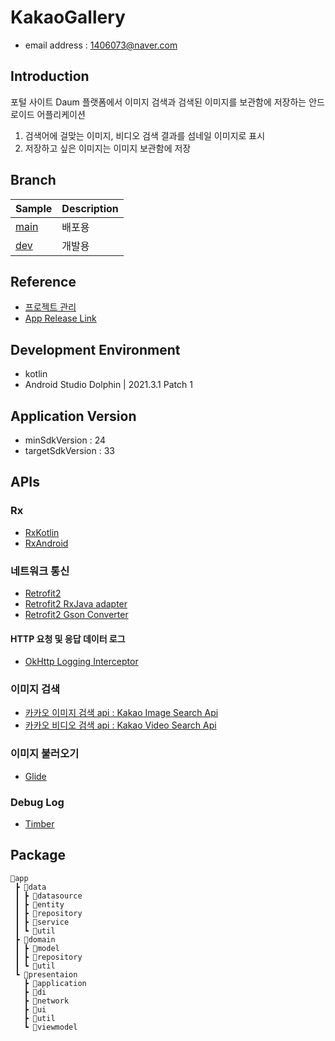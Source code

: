 # KakaoGallery
- email address : 1406073@naver.com <br />

## Introduction
포털 사이트 Daum 플랫폼에서 이미지 검색과 검색된 이미지를 보관함에 저장하는 안드로이드 어플리케이션
1. 검색어에 걸맞는 이미지, 비디오 검색 결과를 섬네일 이미지로 표시
2. 저장하고 싶은 이미지는 이미지 보관함에 저장 

## Branch
|     Sample     | Description |
| ------------- | ------------- |
| [main](https://github.com/wjchoi96/KakaoGallery/tree/main) | 배포용 |
| [dev](https://github.com/wjchoi96/KakaoGallery/tree/dev) | 개발용 |

## Reference
 - [프로젝트 관리](https://full-growth-4d2.notion.site/KakaoGallery-e1de93d4a6cb452989253006bc06e59d)
 - [App Release Link](https://appdistribution.firebase.google.com/pub/i/e608755ba7c9f066)

## Development Environment
- kotlin
- Android Studio Dolphin | 2021.3.1 Patch 1

## Application Version
- minSdkVersion : 24
- targetSdkVersion : 33

## APIs
### Rx
- [RxKotlin](https://github.com/ReactiveX/RxKotlin)
- [RxAndroid](https://github.com/Reactivex/Rxandroid/wiki)

### 네트워크 통신
- [Retrofit2](https://github.com/square/retrofit)
- [Retrofit2 RxJava adapter](https://github.com/square/retrofit/tree/master/retrofit-adapters/rxjava3)
- [Retrofit2 Gson Converter](https://github.com/square/retrofit/tree/master/retrofit-converters/gson)

#### HTTP 요청 및 응답 데이터 로그
- [OkHttp Logging Interceptor](https://github.com/square/okhttp/tree/master/okhttp-logging-interceptor )
  
### 이미지 검색
- [카카오 이미지 검색 api : Kakao Image Search Api](https://developers.kakao.com/docs/latest/ko/daum-search/dev-guide#search-image )
- [카카오 비디오 검색 api : Kakao Video Search Api](https://developers.kakao.com/docs/latest/ko/daum-search/dev-guide#search-video)

### 이미지 불러오기
- [Glide](https://github.com/bumptech/glide )
  
### Debug Log
- [Timber](https://github.com/JakeWharton/timber)
  
## Package
``` 
📂app
 ┣ 📂data
 ┃ ┣ 📂datasource
 ┃ ┣ 📂entity
 ┃ ┣ 📂repository
 ┃ ┣ 📂service 
 ┃ ┗ 📂util
 ┣ 📂domain
 ┃ ┣ 📂model
 ┃ ┣ 📂repository
 ┃ ┗ 📂util
 ┗ 📂presentaion
   ┣ 📂application
   ┣ 📂di
   ┣ 📂network
   ┣ 📂ui
   ┣ 📂util
   ┗ 📂viewmodel
```

